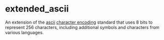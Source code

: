 # extended_ascii

An extension of the [ascii](/data_md/computer_science/definitions/data_structure/collection/string/ascii.md) [character encoding](/data_md/computer_science/definitions/data_structure/collection/string/character_encoding.md) standard that uses 8 bits to represent 256 characters, including additional symbols and characters from various languages.